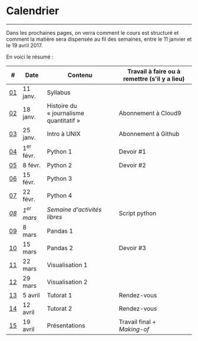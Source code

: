 # Calendrier

-----

Dans les prochaines pages, on verra comment le cours est structuré et comment la matière sera dispensée au fil des semaines, entre le 11 janvier et le 19 avril 2017.

En voici le résumé&nbsp;:

| # | Date | Contenu | Travail à faire ou à remettre (s'il y a lieu) |
|---|---|---|---|
| [01](/semaine-01---syllabus.md)| 11 janv. | Syllabus | |
| [02](/semaine-02---histoire.md)| 18 janv. | Histoire du «&nbsp;journalisme quantitatif&nbsp;»| Abonnement à Cloud9|
| [03](/semaine-03---unix.md)| 25 janv. | Intro à UNIX | Abonnement à Github |
| [04](/semaine-04---python-1.md)| 1<sup>er</sup> févr. | Python 1 | Devoir #1 |
| [05](/semaine-05---python-2.md)| 8 févr. | Python 2| Devoir #2 |
| [06](/semaine-06---python-3.md)| 15 févr. | Python 3| |
| [07](/semaine-07---python-4.md)| 22 févr. | Python 4| |
| [*08*](/semaine-08---relâche.md)| *1<sup>er</sup> mars* | *Semaine d'activités libres*| Script python |
| [09](/semaine-09---pandas-1.md)| 8 mars | Pandas 1 | |
| [10](/semaine-10---pandas-2.md)| 15 mars | Pandas 2| Devoir #3 |
| [11](/semaine-11---visualisation-1.md)| 22 mars | Visualisation 1 | |
| [12](/semaine-12---visualisation-2.md)| 29 mars | Visualisation 2 | |
| [13](/semaine-13---tutorat-1.md)| 5 avril | Tutorat 1 | Rendez-vous |
| [14](/semaine-14---tutorat-2.md)| 12 avril | Tutorat 2 | Rendez-vous |
| [15](/semaine-15---présentations.md)| 19 avril | Présentations | Travail final +<br>*Making-of*|
